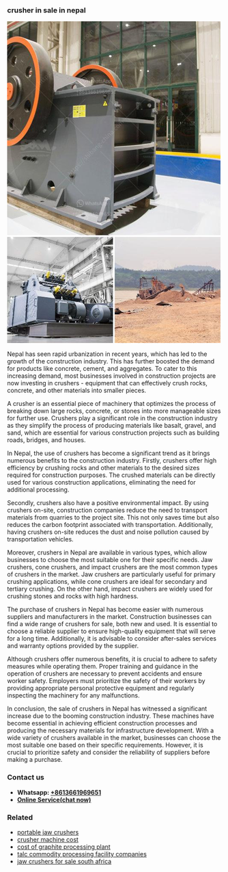 <h3>crusher in sale in nepal</h3><img src='1708497454.jpg' alt=''><p>Nepal has seen rapid urbanization in recent years, which has led to the growth of the construction industry. This has further boosted the demand for products like concrete, cement, and aggregates. To cater to this increasing demand, most businesses involved in construction projects are now investing in crushers - equipment that can effectively crush rocks, concrete, and other materials into smaller pieces.</p><p>A crusher is an essential piece of machinery that optimizes the process of breaking down large rocks, concrete, or stones into more manageable sizes for further use. Crushers play a significant role in the construction industry as they simplify the process of producing materials like basalt, gravel, and sand, which are essential for various construction projects such as building roads, bridges, and houses.</p><p>In Nepal, the use of crushers has become a significant trend as it brings numerous benefits to the construction industry. Firstly, crushers offer high efficiency by crushing rocks and other materials to the desired sizes required for construction purposes. The crushed materials can be directly used for various construction applications, eliminating the need for additional processing.</p><p>Secondly, crushers also have a positive environmental impact. By using crushers on-site, construction companies reduce the need to transport materials from quarries to the project site. This not only saves time but also reduces the carbon footprint associated with transportation. Additionally, having crushers on-site reduces the dust and noise pollution caused by transportation vehicles.</p><p>Moreover, crushers in Nepal are available in various types, which allow businesses to choose the most suitable one for their specific needs. Jaw crushers, cone crushers, and impact crushers are the most common types of crushers in the market. Jaw crushers are particularly useful for primary crushing applications, while cone crushers are ideal for secondary and tertiary crushing. On the other hand, impact crushers are widely used for crushing stones and rocks with high hardness.</p><p>The purchase of crushers in Nepal has become easier with numerous suppliers and manufacturers in the market. Construction businesses can find a wide range of crushers for sale, both new and used. It is essential to choose a reliable supplier to ensure high-quality equipment that will serve for a long time. Additionally, it is advisable to consider after-sales services and warranty options provided by the supplier.</p><p>Although crushers offer numerous benefits, it is crucial to adhere to safety measures while operating them. Proper training and guidance in the operation of crushers are necessary to prevent accidents and ensure worker safety. Employers must prioritize the safety of their workers by providing appropriate personal protective equipment and regularly inspecting the machinery for any malfunctions.</p><p>In conclusion, the sale of crushers in Nepal has witnessed a significant increase due to the booming construction industry. These machines have become essential in achieving efficient construction processes and producing the necessary materials for infrastructure development. With a wide variety of crushers available in the market, businesses can choose the most suitable one based on their specific requirements. However, it is crucial to prioritize safety and consider the reliability of suppliers before making a purchase.</p><h3>Contact us</h3><ul><li><strong>Whatsapp:&nbsp;<a href="https://wa.me/8613661969651">+8613661969651</a></strong></li><li><a href="https://swt.shibang-china.com/?git&amp;zhl&amp;crusher in sale in nepal"><strong>Online Service(chat now)</strong></a></li></ul><h3>Related</h3><ul><li><a href='portable jaw crushers.md'>portable jaw crushers</a></li><li><a href='crusher machine cost.md'>crusher machine cost</a></li><li><a href='cost of graphite processing plant.md'>cost of graphite processing plant</a></li><li><a href='talc commodity processing facility companies.md'>talc commodity processing facility companies</a></li><li><a href='jaw crushers for sale south africa.md'>jaw crushers for sale south africa</a></li></ul>